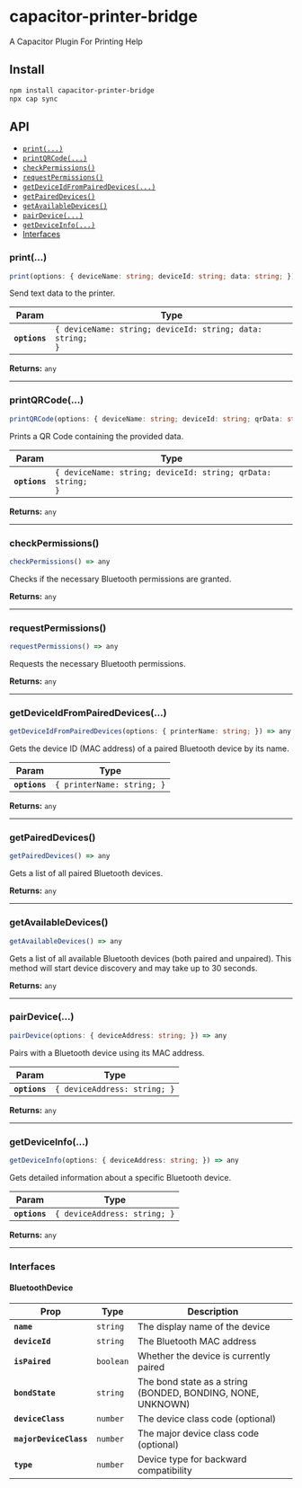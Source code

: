 # capacitor-printer-bridge

A Capacitor Plugin For Printing Help

## Install

```bash
npm install capacitor-printer-bridge
npx cap sync
```

## API

<docgen-index>

* [`print(...)`](#print)
* [`printQRCode(...)`](#printqrcode)
* [`checkPermissions()`](#checkpermissions)
* [`requestPermissions()`](#requestpermissions)
* [`getDeviceIdFromPairedDevices(...)`](#getdeviceidfrompaireddevices)
* [`getPairedDevices()`](#getpaireddevices)
* [`getAvailableDevices()`](#getavailabledevices)
* [`pairDevice(...)`](#pairdevice)
* [`getDeviceInfo(...)`](#getdeviceinfo)
* [Interfaces](#interfaces)

</docgen-index>

<docgen-api>
<!--Update the source file JSDoc comments and rerun docgen to update the docs below-->

### print(...)

```typescript
print(options: { deviceName: string; deviceId: string; data: string; }) => any
```

Send text data to the printer.

| Param         | Type                                                                 |
| ------------- | -------------------------------------------------------------------- |
| **`options`** | <code>{ deviceName: string; deviceId: string; data: string; }</code> |

**Returns:** <code>any</code>

--------------------


### printQRCode(...)

```typescript
printQRCode(options: { deviceName: string; deviceId: string; qrData: string; }) => any
```

Prints a QR Code containing the provided data.

| Param         | Type                                                                   |
| ------------- | ---------------------------------------------------------------------- |
| **`options`** | <code>{ deviceName: string; deviceId: string; qrData: string; }</code> |

**Returns:** <code>any</code>

--------------------


### checkPermissions()

```typescript
checkPermissions() => any
```

Checks if the necessary Bluetooth permissions are granted.

**Returns:** <code>any</code>

--------------------


### requestPermissions()

```typescript
requestPermissions() => any
```

Requests the necessary Bluetooth permissions.

**Returns:** <code>any</code>

--------------------


### getDeviceIdFromPairedDevices(...)

```typescript
getDeviceIdFromPairedDevices(options: { printerName: string; }) => any
```

Gets the device ID (MAC address) of a paired Bluetooth device by its name.

| Param         | Type                                  |
| ------------- | ------------------------------------- |
| **`options`** | <code>{ printerName: string; }</code> |

**Returns:** <code>any</code>

--------------------


### getPairedDevices()

```typescript
getPairedDevices() => any
```

Gets a list of all paired Bluetooth devices.

**Returns:** <code>any</code>

--------------------


### getAvailableDevices()

```typescript
getAvailableDevices() => any
```

Gets a list of all available Bluetooth devices (both paired and unpaired).
This method will start device discovery and may take up to 30 seconds.

**Returns:** <code>any</code>

--------------------


### pairDevice(...)

```typescript
pairDevice(options: { deviceAddress: string; }) => any
```

Pairs with a Bluetooth device using its MAC address.

| Param         | Type                                    |
| ------------- | --------------------------------------- |
| **`options`** | <code>{ deviceAddress: string; }</code> |

**Returns:** <code>any</code>

--------------------


### getDeviceInfo(...)

```typescript
getDeviceInfo(options: { deviceAddress: string; }) => any
```

Gets detailed information about a specific Bluetooth device.

| Param         | Type                                    |
| ------------- | --------------------------------------- |
| **`options`** | <code>{ deviceAddress: string; }</code> |

**Returns:** <code>any</code>

--------------------


### Interfaces


#### BluetoothDevice

| Prop                   | Type                 | Description                                                 |
| ---------------------- | -------------------- | ----------------------------------------------------------- |
| **`name`**             | <code>string</code>  | The display name of the device                              |
| **`deviceId`**         | <code>string</code>  | The Bluetooth MAC address                                   |
| **`isPaired`**         | <code>boolean</code> | Whether the device is currently paired                      |
| **`bondState`**        | <code>string</code>  | The bond state as a string (BONDED, BONDING, NONE, UNKNOWN) |
| **`deviceClass`**      | <code>number</code>  | The device class code (optional)                            |
| **`majorDeviceClass`** | <code>number</code>  | The major device class code (optional)                      |
| **`type`**             | <code>number</code>  | Device type for backward compatibility                      |

</docgen-api>
